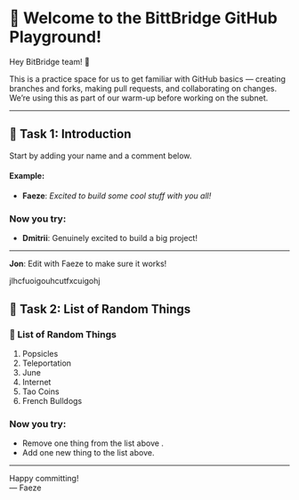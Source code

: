 # 🚀 Welcome to the BittBridge GitHub Playground!

Hey BitBridge team! 👋 

This is a practice space for us to get familiar with GitHub basics — creating branches and forks, making pull requests, and collaborating on changes.  
We’re using this as part of our warm-up before working on the subnet.

---

## 👤 Task 1: Introduction
Start by adding your name and a comment below.

#### Example:
- **Faeze**: _Excited to build some cool stuff with you all!_

### Now you try:
- **Dmitrii**: Genuinely excited to build a big project!

---

**Jon**: Edit with Faeze to make sure it works!

jlhcfuoigouhcutfxcuigohj

## 📝 Task 2: List of Random Things

### 👾 List of Random Things
1. Popsicles
2. Teleportation
3. June
4. Internet
5. Tao Coins
6. French Bulldogs
   
### Now you try:
- Remove one thing from the list above . 
- Add one new thing to the list above.

---

Happy committing!  
— Faeze
